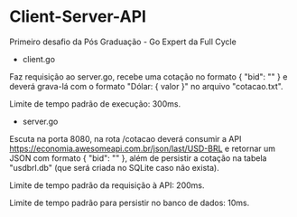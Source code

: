 # Client-Server-API

Primeiro desafio da Pós Graduação - Go Expert da Full Cycle

- client.go

Faz requisição ao server.go, recebe uma cotação no formato { "bid": "" } e deverá grava-lá com o formato "Dólar: { valor }" no arquivo "cotacao.txt".

Limite de tempo padrão de execução: 300ms.

- server.go

Escuta na porta 8080, na rota /cotacao deverá consumir a API https://economia.awesomeapi.com.br/json/last/USD-BRL e retornar um JSON com formato { "bid": "" }, além de persistir a cotação na tabela "usdbrl.db" (que será criada no SQLite caso não exista).

Limite de tempo padrão da requisição à API: 200ms.

Limite de tempo padrão para persistir no banco de dados: 10ms.
